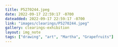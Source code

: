 ```yaml
---
title: P5270244.jpeg
date: 2022-09-17 22:59:17 -0700
dateadded: 2022-09-17 22:59:17 -0700
link: "images/clearings/P5270244.jpeg"
gallery: clearings-exhibition
layout: img_note
tags: ["drawing", "art", "Martha", "Grapefruits"]
--- 
```

